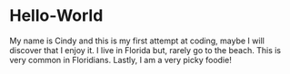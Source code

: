 # Hello-World
My name is Cindy and this is my first attempt at coding, maybe I will discover that I enjoy it.
I live in Florida but, rarely go to the beach. This is very common in Floridians.
Lastly, I am a very picky foodie! 
